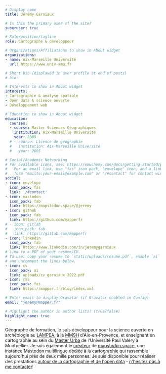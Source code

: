 ```yaml
---
# Display name
title: Jérémy Garniaux

# Is this the primary user of the site?
superuser: true

# Role/position/tagline
role: Cartographe & développeur

# Organizations/Affiliations to show in About widget
organizations:
- name: Aix-Marseille Université
  url: https://www.univ-amu.fr 

# Short bio (displayed in user profile at end of posts)
# bio: 

# Interests to show in About widget
interests:
- Cartographie & analyse spatiale
- Open data & science ouverte
- Développement web

# Education to show in About widget
education:
  courses:
  - course: Master Sciences Géographiques
    institution: Aix-Marseille Université
    year: 2009
  # - course: Licence de géographie
  #   institution: Aix-Marseille Université
  #   year: 2005

# Social/Academic Networking
# For available icons, see: https://wowchemy.com/docs/getting-started/page-builder/#icons
#   For an email link, use "fas" icon pack, "envelope" icon, and a link in the
#   form "mailto:your-email@example.com" or "/#contact" for contact widget.
social:
- icon: envelope
  icon_pack: fas
  link: '/#contact'
- icon: mastodon
  icon_pack: fab
  link: https://mapstodon.space/@jeremy 
- icon: github
  icon_pack: fab
  link: https://github.com/mapperfr
# - icon: gitlab
#   icon_pack: fab
#   link: https://gitlab.com/mapperfr
- icon: linkedin
  icon_pack: fab
  link: https://www.linkedin.com/in/jeremygarniaux
# Link to a PDF of your resume/CV.
# To use: copy your resume to `static/uploads/resume.pdf`, enable `ai` icons in `params.toml`, 
# and uncomment the lines below.
- icon: cv
  icon_pack: ai
  link: uploads/cv_garniaux_2022.pdf
- icon: rss
  icon_pack: fas
  link: https://mapper.fr/blog/index.xml

# Enter email to display Gravatar (if Gravatar enabled in Config)
email: "jeremy@mapper.fr"

# Highlight the author in author lists? (true/false)
highlight_name: true
---
```


Géographe de formation, je suis développeur pour la science ouverte en archéologie au [LAMPEA](https://lampea.cnrs.fr), à la [MMSH](https://mmsh.fr) d'Aix-en-Provence, et enseignant en cartographie au sein du [Master Urba](https://master-urbanisme.www.univ-montp3.fr/fr/%C3%A9quipe/equipe-et-fonctionnement-p%C3%A9dagogique) de l'Université Paul Valéry à Montpellier. Je suis également le [créateur](https://mapper.fr/carnet/introducing-mapstodon/) de [mapstodon.space](https://mapstodon.space), une instance Mastodon multilingue dédiée à la cartographie qui rassemble aujourd'hui près de deux mille personnes. Je suis disponible pour réaliser des prestations [autour de la cartographie et de l'open data](https://mapper.fr/carnet/ips-geolocalise/) - [n'hésitez pas à me contacter](https://mapper.fr/#contact)!